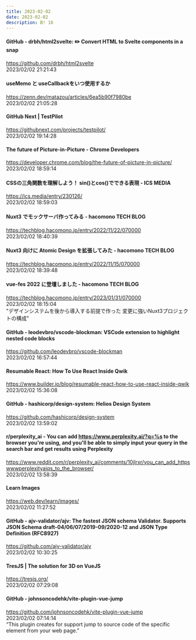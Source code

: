 ```yaml
---
title: 2023-02-02
date: 2023-02-02
description: B! 16
---
```


#### GitHub - drbh/html2svelte: ✏️ Convert HTML to Svelte components in a snap
https://github.com/drbh/html2svelte<br>
2023/02/02 21:21:43<br>


#### useMemo と useCallbackをいつ使用するか
https://zenn.dev/matazou/articles/6ea5b90f7980be<br>
2023/02/02 21:05:28<br>


#### GitHub Next | TestPilot
https://githubnext.com/projects/testpilot/<br>
2023/02/02 19:14:28<br>


#### The future of Picture-in-Picture - Chrome Developers
https://developer.chrome.com/blog/the-future-of-picture-in-picture/<br>
2023/02/02 18:59:14<br>


#### CSSの三角関数を理解しよう！ sin()とcos()でできる表現 - ICS MEDIA
https://ics.media/entry/230126/<br>
2023/02/02 18:59:03<br>


#### Nuxt3 でモックサーバ作ってみる - hacomono TECH BLOG
https://techblog.hacomono.jp/entry/2022/11/22/070000<br>
2023/02/02 18:40:39<br>


#### Nuxt3 向けに Atomic Design を拡張してみた - hacomono TECH BLOG
https://techblog.hacomono.jp/entry/2022/11/15/070000<br>
2023/02/02 18:39:48<br>


#### vue-fes 2022 に登壇しました - hacomono TECH BLOG
https://techblog.hacomono.jp/entry/2023/01/31/070000<br>
2023/02/02 18:15:04<br>
"デザインシステムを後から導入する前提で作った 変更に強いNuxt3プロジェクトの構成"


#### GitHub - leodevbro/vscode-blockman: VSCode extension to highlight nested code blocks
https://github.com/leodevbro/vscode-blockman<br>
2023/02/02 16:57:44<br>


#### Resumable React: How To Use React Inside Qwik
https://www.builder.io/blog/resumable-react-how-to-use-react-inside-qwik<br>
2023/02/02 15:36:08<br>


#### GitHub - hashicorp/design-system: Helios Design System
https://github.com/hashicorp/design-system<br>
2023/02/02 13:59:02<br>


#### r/perplexity_ai - You can add https://www.perplexity.ai/?q=%s to the browser you're using, and you'll be able to simply input your query in the search bar and get results using Perplexity
https://www.reddit.com/r/perplexity_ai/comments/10jlrxr/you_can_add_httpswwwperplexityaiqs_to_the_browser/<br>
2023/02/02 13:58:39<br>


#### Learn Images
https://web.dev/learn/images/<br>
2023/02/02 11:27:52<br>


#### GitHub - ajv-validator/ajv: The fastest JSON schema Validator. Supports JSON Schema draft-04/06/07/2019-09/2020-12 and JSON Type Definition (RFC8927)
https://github.com/ajv-validator/ajv<br>
2023/02/02 10:30:25<br>


#### TresJS | The solution for 3D on VueJS
https://tresjs.org/<br>
2023/02/02 07:29:08<br>


#### GitHub - johnsoncodehk/vite-plugin-vue-jump
https://github.com/johnsoncodehk/vite-plugin-vue-jump<br>
2023/02/02 07:14:14<br>
“This plugin creates for support jump to source code of the specific element from your web page.”


